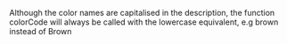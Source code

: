 Although the color names are capitalised in the description, the function colorCode will always be called with the lowercase equivalent, e.g brown instead of Brown